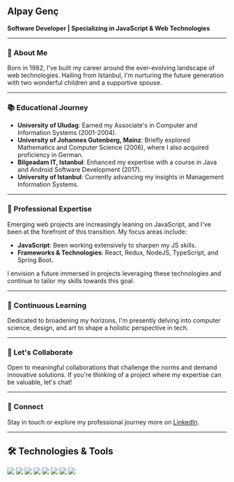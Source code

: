## Alpay Genç
**Software Developer | Specializing in JavaScript & Web Technologies**

---

### 👋 About Me

Born in 1982, I've built my career around the ever-evolving landscape of web technologies. Hailing from Istanbul, I'm nurturing the future generation with two wonderful children and a supportive spouse.

---

### 📚 Educational Journey

- **University of Uludag**: Earned my Associate's in Computer and Information Systems (2001-2004).
- **University of Johannes Gutenberg, Mainz**: Briefly explored Mathematics and Computer Science (2006), where I also acquired proficiency in German.
- **Bilgeadam IT, Istanbul**: Enhanced my expertise with a course in Java and Android Software Development (2017).
- **University of Istanbul**: Currently advancing my insights in Management Information Systems.

---

### 💼 Professional Expertise

Emerging web projects are increasingly leaning on JavaScript, and I've been at the forefront of this transition. My focus areas include:

- **JavaScript**: Been working extensively to sharpen my JS skills.
- **Frameworks & Technologies**: React, Redux, NodeJS, TypeScript, and Spring Boot.

I envision a future immersed in projects leveraging these technologies and continue to tailor my skills towards this goal.

---

### 🌱 Continuous Learning

Dedicated to broadening my horizons, I'm presently delving into computer science, design, and art to shape a holistic perspective in tech.

---

### 🤝 Let's Collaborate

Open to meaningful collaborations that challenge the norms and demand innovative solutions. If you're thinking of a project where my expertise can be valuable, let's chat!

---

### 🔗 Connect

Stay in touch or explore my professional journey more on [LinkedIn](https://www.linkedin.com/in/alpay-gen%C3%A7-9414223a/).

---

## 🛠 Technologies & Tools

![](https://img.shields.io/badge/OS-Linux-informational?style=flat&logo=linux&logoColor=white&color=2bbc8a)
![](https://img.shields.io/badge/Editor-VSCode-informational?style=flat&logo=visual-studio-code&logoColor=white&color=2bbc8a)
![](https://img.shields.io/badge/Code-JavaScript-informational?style=flat&logo=javascript&logoColor=white&color=2bbc8a)
![](https://img.shields.io/badge/Code-React-informational?style=flat&logo=react&logoColor=white&color=2bbc8a)
![](https://img.shields.io/badge/Code-Node.js-informational?style=flat&logo=node-dot-js&logoColor=white&color=2bbc8a)
![](https://img.shields.io/badge/Code-TypeScript-informational?style=flat&logo=typescript&logoColor=white&color=2bbc8a)
![](https://img.shields.io/badge/Tools-Spring_Boot-informational?style=flat&logo=spring-boot&logoColor=white&color=2bbc8a)
![](https://img.shields.io/badge/Tools-Redux-informational?style=flat&logo=redux&logoColor=white&color=2bbc8a)
